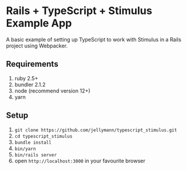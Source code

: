 # Rails + TypeScript + Stimulus Example App

A basic example of setting up TypeScript to work with Stimulus in a Rails project using Webpacker.

## Requirements

1. ruby 2.5+
2. bundler 2.1.2
3. node (recommend version 12+)
4. yarn

## Setup

1. `git clone https://github.com/jellymann/typescript_stimulus.git`
2. `cd typescript_stimulus`
2. `bundle install`
3. `bin/yarn`
4. `bin/rails server`
5. open `http://localhost:3000` in your favourite browser
